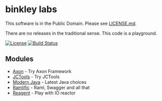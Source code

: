 # binkley labs

This software is in the Public Domain.  Please see [LICENSE.md](LICENSE.md).

There are no releases in the traditional sense.  This code is a playground.

[![License](https://img.shields.io/badge/license-PD-blue.svg?style=flat)](http://unlicense.org) [![Build Status](https://img.shields.io/travis/binkley/labs.svg?style=flat)](https://travis-ci.org/binkley/binkley)

## Modules

* [Axon](axon/README.md) - Try Axon Framework
* [JCTools](jctools/README.md) - Try JCTools
* [Modern Java](modernj/README.md) - Latest Java choices
* [Ramlific](ramlific/README.md) - Raml, Swagger and all that
* [Reagent](reaget/README.md) - Play with IO reactor
